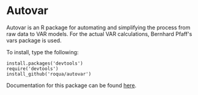 Autovar
=======

Autovar is an R package for automating and simplifying the process from raw data to VAR models. For the actual VAR calculations, Bernhard Pfaff's vars package is used.

To install, type the following:

    install.packages('devtools')
    require('devtools')
    install_github('roqua/autovar')

Documentation for this package can be found [here](http://autovar.nl/docs).
